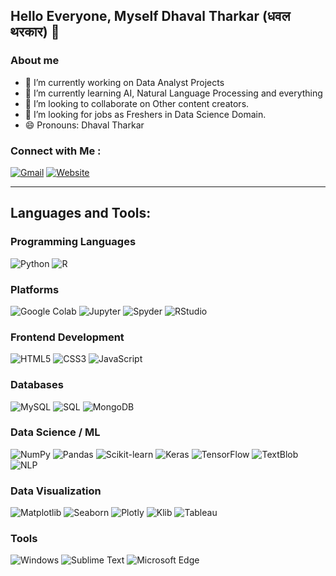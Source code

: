 ## Hello Everyone, Myself Dhaval Tharkar (धवल थरकार) 👋

### About me
- 🔭 I’m currently working on Data Analyst Projects
- 🌱 I’m currently learning AI, Natural Language Processing and everything
- 👯 I’m looking to collaborate on Other content creators.
- 🤔 I’m looking for jobs as Freshers in Data Science Domain. 
- 😄 Pronouns: Dhaval Tharkar

### Connect with Me :
[![Gmail](https://img.shields.io/badge/Gmail-dhavltharkaaar1699@gmail.com-D14836?logo=gmail&logoColor=white)](mailto:dhavltharkaaar1699@gmail.com)
[![Website](https://img.shields.io/badge/Website-202020?logo=About.me&logoColor=white)](https://prakashdeveloper03.github.io/)

---

## Languages and Tools:

### Programming Languages
![Python](https://img.shields.io/badge/Python-3776AB?logo=python&logoColor=white)
![R](https://img.shields.io/badge/R-276DC3?logo=r&logoColor=white)

### Platforms
![Google Colab](https://img.shields.io/badge/Colab-F9AB00?logo=googlecolab&logoColor=white)
![Jupyter](https://img.shields.io/badge/Jupyter-F37626?logo=jupyter&logoColor=white)
![Spyder](https://img.shields.io/badge/Spyder-FF0000?logo=spyderide&logoColor=white)
![RStudio](https://img.shields.io/badge/RStudio-75AADB?logo=rstudio&logoColor=white)

### Frontend Development
![HTML5](https://img.shields.io/badge/HTML5-E34F26?logo=html5&logoColor=white)
![CSS3](https://img.shields.io/badge/CSS3-1572B6?logo=css3&logoColor=white)
![JavaScript](https://img.shields.io/badge/JavaScript-F7DF1E?logo=javascript&logoColor=black)

### Databases
![MySQL](https://img.shields.io/badge/MySQL-4479A1?logo=mysql&logoColor=white)
![SQL](https://img.shields.io/badge/SQL-003B57?logo=postgresql&logoColor=white)
![MongoDB](https://img.shields.io/badge/MongoDB-47A248?logo=mongodb&logoColor=white)

### Data Science / ML
![NumPy](https://img.shields.io/badge/NumPy-013243?logo=numpy&logoColor=white)
![Pandas](https://img.shields.io/badge/Pandas-150458?logo=pandas&logoColor=white)
![Scikit-learn](https://img.shields.io/badge/Scikit--learn-F7931E?logo=scikitlearn&logoColor=white)
![Keras](https://img.shields.io/badge/Keras-D00000?logo=keras&logoColor=white)
![TensorFlow](https://img.shields.io/badge/TensorFlow-FF6F00?logo=tensorflow&logoColor=white)
![TextBlob](https://img.shields.io/badge/TextBlob-306998?logo=python&logoColor=white)
![NLP](https://img.shields.io/badge/NLP-Natural%20Language%20Processing-8E44AD)

### Data Visualization
![Matplotlib](https://img.shields.io/badge/Matplotlib-11557C?logo=matplotlib&logoColor=white)
![Seaborn](https://img.shields.io/badge/Seaborn-4C72B0?logo=python&logoColor=white)
![Plotly](https://img.shields.io/badge/Plotly-3F4F75?logo=plotly&logoColor=white)
![Klib](https://img.shields.io/badge/Klib-306998?logo=python&logoColor=white)
![Tableau](https://img.shields.io/badge/Tableau-E97627?logo=tableau&logoColor=white)

### Tools
![Windows](https://img.shields.io/badge/Windows-0078D6?logo=windows&logoColor=white)
![Sublime Text](https://img.shields.io/badge/Sublime_Text-FF9800?logo=sublimetext&logoColor=white)
![Microsoft Edge](https://img.shields.io/badge/Edge-0078D7?logo=microsoftedge&logoColor=white)
